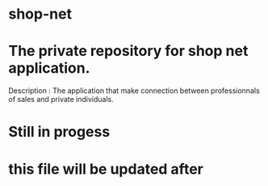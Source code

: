 # shop-net
# The private repository for shop net application. 
Description : The application that make connection between professionnals of sales and private individuals.
# Still in progess
# this file will be updated after
